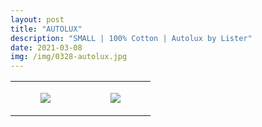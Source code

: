 ```yaml
---
layout: post
title: "AUTOLUX"
description: "SMALL | 100% Cotton | Autolux by Lister"
date: 2021-03-08
img: /img/0328-autolux.jpg
---
```




<table style="width:100%;"><tr><td style="vertical-align:top;">
      <figure class="tmblr-full" data-orig-height="2048" data-orig-width="1365" data-orig-src="https://concertshirts.netlify.app/shirts/0328/0328-01.jpg"><img src="https://64.media.tumblr.com/091586155795b2594c66241c34c4fd39/6855b3dc0b992b8c-a1/s540x810/378cf01eeec8c7f05aa4983116a33077b583b95f.jpg" data-orig-height="2048" data-orig-width="1365" data-orig-src="https://concertshirts.netlify.app/shirts/0328/0328-01.jpg"/></figure></td>
    <td style="vertical-align:top;">
      <figure class="tmblr-full" data-orig-height="2048" data-orig-width="1365" data-orig-src="https://concertshirts.netlify.app/shirts/0328/0328-02.jpg"><img src="https://64.media.tumblr.com/59271a0815942f538ef19053a072c48c/6855b3dc0b992b8c-d1/s540x810/4a81a98011904123641428cc781c739241ab9a14.jpg" data-orig-height="2048" data-orig-width="1365" data-orig-src="https://concertshirts.netlify.app/shirts/0328/0328-02.jpg"/></figure></td>
  </tr></table>
